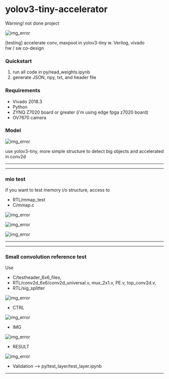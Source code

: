 # yolov3-tiny-accelerator

Warning! not done project

![img_error](./img/under_construction.png)



[testing] accelerate conv, maxpool in yolov3-tiny w. Verilog, vivado <br>
hw / sw co-design

<h3>Quickstart</h3>

1. run all code in py/read_weights.ipynb
2. generate JSON, npy, txt, and header file


<h3> Requirements </h3>

* Vivado 2018.3
* Python
* ZYNQ Z7020 board or greater (i'm using edge fpga z7020 board)
* OV7670 camera



<h3>Model</h3>

![img_error](./img/model.png)
<p> use yolov3-tiny, more simple structure to detect big objects and accelerated in conv2d</p>

---
---

<h3> mio test</h3>
if you want to test memory i/o structure, access to <br>

* RTL/mmap_test<br>
* C/mmap.c<br>

![img_error](./img/mmap_bd.png)

![img_error](./img/mmap_ila.png)

![img_error](./img/mmap_result.png)


---
---
<h3> Small convolution reference test </h3>
Use <br>

* C/testheader_6x6_files, <br>
* RTL/conv2d_6x6/conv2d_universal.v, mux_2x1.v, PE.v, top_conv2d.v, <br>
* RTL/sig_splitter <br>

![img_error](./img/smol_bd.png)

* CTRL

![img_error](./img/smol_ctrl.png)

* IMG

![img_error](./img/smol_img.png)

* RESULT

![img_error](./img/smol_result.png)

* Validation --> py/test_layer/test_layer.ipynb

---